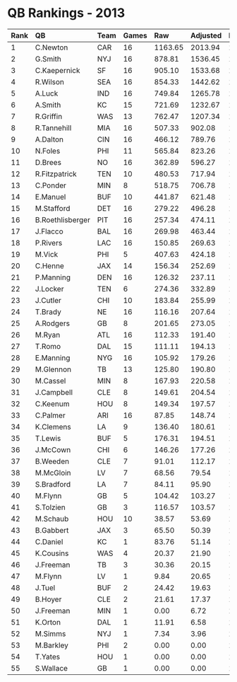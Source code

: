 # QB Rankings - 2013

| Rank | QB               | Team | Games | Raw     | Adjusted | Difficulty | Avg/Game | Normalized |
| :----| :----------------| :----| :-----| :-------| :--------| :----------| :--------| :----------|
| 1    | C.Newton         | CAR  | 16    | 1163.65 | 2013.94  | 1.000      | 125.87   | 110.35     |
| 2    | G.Smith          | NYJ  | 16    | 878.81  | 1536.45  | 1.000      | 96.03    | 92.83      |
| 3    | C.Kaepernick     | SF   | 16    | 905.10  | 1533.68  | 1.000      | 95.86    | 92.73      |
| 4    | R.Wilson         | SEA  | 16    | 854.33  | 1442.62  | 1.000      | 90.16    | 89.39      |
| 5    | A.Luck           | IND  | 16    | 749.84  | 1265.78  | 1.000      | 79.11    | 82.91      |
| 6    | A.Smith          | KC   | 15    | 721.69  | 1232.67  | 1.000      | 82.18    | 80.54      |
| 7    | R.Griffin        | WAS  | 13    | 762.47  | 1207.34  | 1.000      | 92.87    | 77.23      |
| 8    | R.Tannehill      | MIA  | 16    | 507.33  | 902.08   | 1.000      | 56.38    | 69.57      |
| 9    | A.Dalton         | CIN  | 16    | 466.12  | 789.76   | 1.000      | 49.36    | 65.45      |
| 10   | N.Foles          | PHI  | 11    | 565.84  | 823.26   | 1.000      | 74.84    | 62.47      |
| 11   | D.Brees          | NO   | 16    | 362.89  | 596.27   | 1.000      | 37.27    | 58.35      |
| 12   | R.Fitzpatrick    | TEN  | 10    | 480.53  | 717.94   | 1.000      | 71.79    | 58.30      |
| 13   | C.Ponder         | MIN  | 8     | 518.75  | 706.78   | 1.000      | 88.35    | 56.13      |
| 14   | E.Manuel         | BUF  | 10    | 441.87  | 621.48   | 1.000      | 62.15    | 55.37      |
| 15   | M.Stafford       | DET  | 16    | 279.22  | 496.28   | 1.000      | 31.02    | 54.68      |
| 16   | B.Roethlisberger | PIT  | 16    | 257.34  | 474.11   | 1.000      | 29.63    | 53.87      |
| 17   | J.Flacco         | BAL  | 16    | 269.98  | 463.44   | 1.000      | 28.96    | 53.48      |
| 18   | P.Rivers         | LAC  | 16    | 150.85  | 269.63   | 1.000      | 16.85    | 46.37      |
| 19   | M.Vick           | PHI  | 5     | 407.63  | 424.18   | 1.000      | 84.84    | 46.25      |
| 20   | C.Henne          | JAX  | 14    | 156.34  | 252.69   | 1.000      | 18.05    | 45.27      |
| 21   | P.Manning        | DEN  | 16    | 126.32  | 237.11   | 1.000      | 14.82    | 45.18      |
| 22   | J.Locker         | TEN  | 6     | 274.36  | 332.89   | 1.000      | 55.48    | 44.73      |
| 23   | J.Cutler         | CHI  | 10    | 183.84  | 255.99   | 1.000      | 25.60    | 44.26      |
| 24   | T.Brady          | NE   | 16    | 116.16  | 207.64   | 1.000      | 12.98    | 44.10      |
| 25   | A.Rodgers        | GB   | 8     | 201.65  | 273.05   | 1.000      | 34.13    | 44.07      |
| 26   | M.Ryan           | ATL  | 16    | 112.33  | 191.40   | 1.000      | 11.96    | 43.50      |
| 27   | T.Romo           | DAL  | 15    | 111.11  | 194.13   | 1.000      | 12.94    | 43.42      |
| 28   | E.Manning        | NYG  | 16    | 105.92  | 179.26   | 1.000      | 11.20    | 43.06      |
| 29   | M.Glennon        | TB   | 13    | 125.80  | 190.80   | 1.000      | 14.68    | 42.92      |
| 30   | M.Cassel         | MIN  | 8     | 167.93  | 220.58   | 1.000      | 27.57    | 42.61      |
| 31   | J.Campbell       | CLE  | 8     | 149.61  | 204.54   | 1.000      | 25.57    | 42.17      |
| 32   | C.Keenum         | HOU  | 8     | 149.34  | 197.57   | 1.000      | 24.70    | 41.97      |
| 33   | C.Palmer         | ARI  | 16    | 87.85   | 148.74   | 1.000      | 9.30     | 41.94      |
| 34   | K.Clemens        | LA   | 9     | 136.40  | 180.61   | 1.000      | 20.07    | 41.75      |
| 35   | T.Lewis          | BUF  | 5     | 176.31  | 194.51   | 1.000      | 38.90    | 40.96      |
| 36   | J.McCown         | CHI  | 6     | 146.26  | 177.26   | 1.000      | 29.54    | 40.87      |
| 37   | B.Weeden         | CLE  | 7     | 91.01   | 112.17   | 1.000      | 16.02    | 39.44      |
| 38   | M.McGloin        | LV   | 7     | 68.56   | 79.54    | 1.000      | 11.36    | 39.25      |
| 39   | S.Bradford       | LA   | 7     | 84.11   | 95.90    | 1.000      | 13.70    | 39.01      |
| 40   | M.Flynn          | GB   | 5     | 104.42  | 103.27   | 1.000      | 20.65    | 38.86      |
| 41   | S.Tolzien        | GB   | 3     | 116.57  | 103.57   | 1.000      | 34.52    | 38.43      |
| 42   | M.Schaub         | HOU  | 10    | 38.57   | 53.69    | 1.000      | 5.37     | 38.11      |
| 43   | B.Gabbert        | JAX  | 3     | 65.50   | 50.39    | 1.000      | 16.80    | 37.43      |
| 44   | C.Daniel         | KC   | 1     | 83.76   | 51.14    | 1.000      | 51.14    | 37.10      |
| 45   | K.Cousins        | WAS  | 4     | 20.37   | 21.90    | 1.000      | 5.48     | 36.94      |
| 46   | J.Freeman        | TB   | 3     | 30.36   | 20.15    | 1.000      | 6.72     | 36.86      |
| 47   | M.Flynn          | LV   | 1     | 9.84    | 20.65    | 1.000      | 20.65    | 36.81      |
| 48   | J.Tuel           | BUF  | 2     | 24.42   | 19.63    | 1.000      | 9.82     | 36.80      |
| 49   | B.Hoyer          | CLE  | 2     | 21.61   | 17.37    | 1.000      | 8.69     | 36.76      |
| 50   | J.Freeman        | MIN  | 1     | 0.00    | 6.72     | 1.000      | 6.72     | 36.56      |
| 51   | K.Orton          | DAL  | 1     | 11.91   | 6.58     | 1.000      | 6.58     | 36.56      |
| 52   | M.Simms          | NYJ  | 1     | 7.34    | 3.96     | 1.000      | 3.96     | 36.53      |
| 53   | M.Barkley        | PHI  | 2     | 0.00    | 0.00     | 1.000      | 0.00     | 36.48      |
| 54   | T.Yates          | HOU  | 1     | 0.00    | 0.00     | 1.000      | 0.00     | 36.48      |
| 55   | S.Wallace        | GB   | 1     | 0.00    | 0.00     | 1.000      | 0.00     | 36.48      |


